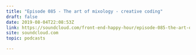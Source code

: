 ```yaml
---
title: "Episode 085 - The art of mixology - creative coding"
draft: false
date: 2019-08-04T22:08:53Z
link: https://soundcloud.com/front-end-happy-hour/episode-085-the-art-of-mixology-creative-coding?utm_medium=RSS&utm_source=hune
site: soundcloud.com
topic: podcasts 

---
```

